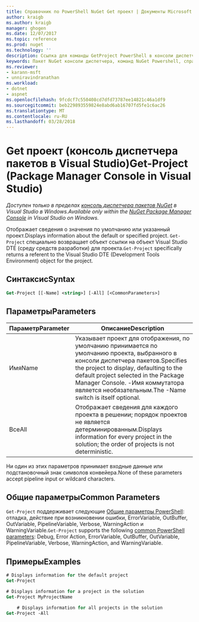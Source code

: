 ```yaml
---
title: Справочник по PowerShell NuGet Get проект | Документы Microsoft
author: kraigb
ms.author: kraigb
manager: ghogen
ms.date: 12/07/2017
ms.topic: reference
ms.prod: nuget
ms.technology: ''
description: Ссылка для команды GetProject PowerShell в консоли диспетчера пакетов NuGet в Visual Studio.
keywords: Пакет NuGet консоли диспетчера, команд NuGet Powershell, справочник по NuGet Powershell, Get-проект
ms.reviewer:
- karann-msft
- unniravindranathan
ms.workload:
- dotnet
- aspnet
ms.openlocfilehash: 9fcdcf7c550408cd7dfd73787ee14821c46a1df9
ms.sourcegitcommit: beb229893559824e8abd6ab16707fd5fe1c6ac26
ms.translationtype: MT
ms.contentlocale: ru-RU
ms.lasthandoff: 03/28/2018
---
```

# <a name="get-project-package-manager-console-in-visual-studio"></a><span data-ttu-id="a234c-104">Get проект (консоль диспетчера пакетов в Visual Studio)</span><span class="sxs-lookup"><span data-stu-id="a234c-104">Get-Project (Package Manager Console in Visual Studio)</span></span>

<span data-ttu-id="a234c-105">*Доступен только в пределах [консоль диспетчера пакетов NuGet](package-manager-console.md) в Visual Studio в Windows.*</span><span class="sxs-lookup"><span data-stu-id="a234c-105">*Available only within the [NuGet Package Manager Console](package-manager-console.md) in Visual Studio on Windows.*</span></span>

<span data-ttu-id="a234c-106">Отображает сведения о значения по умолчанию или указанный проект.</span><span class="sxs-lookup"><span data-stu-id="a234c-106">Displays information about the default or specified project.</span></span> <span data-ttu-id="a234c-107">`Get-Project` специально возвращает объект ссылки на объект Visual Studio DTE (среду средств разработки) для проекта.</span><span class="sxs-lookup"><span data-stu-id="a234c-107">`Get-Project` specifically returns a referent to the Visual Studio DTE (Development Tools Environment) object for the project.</span></span>

## <a name="syntax"></a><span data-ttu-id="a234c-108">Синтаксис</span><span class="sxs-lookup"><span data-stu-id="a234c-108">Syntax</span></span>

```ps
Get-Project [[-Name] <string>] [-All] [<CommonParameters>]
```

## <a name="parameters"></a><span data-ttu-id="a234c-109">Параметры</span><span class="sxs-lookup"><span data-stu-id="a234c-109">Parameters</span></span>

| <span data-ttu-id="a234c-110">Параметр</span><span class="sxs-lookup"><span data-stu-id="a234c-110">Parameter</span></span> | <span data-ttu-id="a234c-111">Описание</span><span class="sxs-lookup"><span data-stu-id="a234c-111">Description</span></span> |
| --- | --- |
| <span data-ttu-id="a234c-112">Имя</span><span class="sxs-lookup"><span data-stu-id="a234c-112">Name</span></span> | <span data-ttu-id="a234c-113">Указывает проект для отображения, по умолчанию принимается по умолчанию проекта, выбранного в консоли диспетчера пакетов.</span><span class="sxs-lookup"><span data-stu-id="a234c-113">Specifies the project to display, defaulting to the default project selected in the Package Manager Console.</span></span> <span data-ttu-id="a234c-114">-Имя коммутатора является необязательным.</span><span class="sxs-lookup"><span data-stu-id="a234c-114">The -Name switch is itself optional.</span></span> |
| <span data-ttu-id="a234c-115">Все</span><span class="sxs-lookup"><span data-stu-id="a234c-115">All</span></span> | <span data-ttu-id="a234c-116">Отображает сведения для каждого проекта в решении; порядок проектов не является детерминированным.</span><span class="sxs-lookup"><span data-stu-id="a234c-116">Displays information for every project in the solution; the order of projects is not deterministic.</span></span> |

<span data-ttu-id="a234c-117">Ни один из этих параметров принимает входные данные или подстановочный знак символов конвейера.</span><span class="sxs-lookup"><span data-stu-id="a234c-117">None of these parameters accept pipeline input or wildcard characters.</span></span>

## <a name="common-parameters"></a><span data-ttu-id="a234c-118">Общие параметры</span><span class="sxs-lookup"><span data-stu-id="a234c-118">Common Parameters</span></span>

<span data-ttu-id="a234c-119">`Get-Project` поддерживает следующие [Общие параметры PowerShell](http://go.microsoft.com/fwlink/?LinkID=113216): отладка, действие при возникновении ошибки, ErrorVariable, OutBuffer, OutVariable, PipelineVariable, Verbose, WarningAction и WarningVariable.</span><span class="sxs-lookup"><span data-stu-id="a234c-119">`Get-Project` supports the following [common PowerShell parameters](http://go.microsoft.com/fwlink/?LinkID=113216): Debug, Error Action, ErrorVariable, OutBuffer, OutVariable, PipelineVariable, Verbose, WarningAction, and WarningVariable.</span></span>

## <a name="examples"></a><span data-ttu-id="a234c-120">Примеры</span><span class="sxs-lookup"><span data-stu-id="a234c-120">Examples</span></span>

```ps
# Displays information for the default project
Get-Project

# Displays information for a project in the solution
Get-Project MyProjectName

    # Displays information for all projects in the solution
Get-Project -All
```